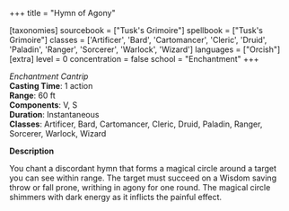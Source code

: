 +++
title = "Hymn of Agony"

[taxonomies]
sourcebook = ["Tusk's Grimoire"]
spellbook = ["Tusk's Grimoire"]
classes = ['Artificer', 'Bard', 'Cartomancer', 'Cleric', 'Druid', 'Paladin', 'Ranger', 'Sorcerer', 'Warlock', 'Wizard']
languages = ["Orcish"]
[extra]
level = 0
concentration = false
school = "Enchantment"
+++

*Enchantment Cantrip*  
**Casting Time**: 1 action  
**Range**: 60 ft  
**Components**: V, S  
**Duration**: Instantaneous  
**Classes**: Artificer, Bard, Cartomancer, Cleric, Druid, Paladin, Ranger, Sorcerer, Warlock, Wizard  

**Description**

You chant a discordant hymn that forms a magical circle around a target you can see within range. The target must succeed on a Wisdom saving throw or fall prone, writhing in agony for one round. The magical circle shimmers with dark energy as it inflicts the painful effect.
